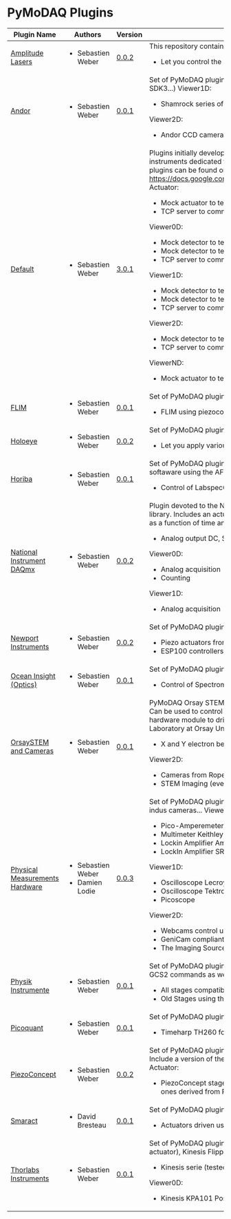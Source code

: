# PyMoDAQ Plugins
|                                                   Plugin Name                                                    |                            Authors                            |                                                           Version                                                           |                                                                                                                                                                                                                                                                                                                                                                                                                                                                                                                                                                                        Description                                                                                                                                                                                                                                                                                                                                                                                                                                                                                                                                                                                        |
|------------------------------------------------------------------------------------------------------------------|---------------------------------------------------------------|-----------------------------------------------------------------------------------------------------------------------------|-------------------------------------------------------------------------------------------------------------------------------------------------------------------------------------------------------------------------------------------------------------------------------------------------------------------------------------------------------------------------------------------------------------------------------------------------------------------------------------------------------------------------------------------------------------------------------------------------------------------------------------------------------------------------------------------------------------------------------------------------------------------------------------------------------------------------------------------------------------------------------------------------------------------------------------------------------------------------------------------------------------------------------------------------------------------------------------------------------------------------------------------------------------------------------------------|
| <a href="https://github.com/CEMES-CNRS/pymodaq_plugins_amplitude" target="_top">Amplitude Lasers</a>             | <ul><li>Sebastien Weber</li></ul>                             | <a href="https://github.com/CEMES-CNRS/pymodaq_plugins_amplitude/archive/0.0.1.tar.gz" target="_top">0.0.2</a>              | This repository contains a set of PyMoDAQ plugins for Amplitude Systems Lasers Viewer0D:<ul>   <li>Let you control the laser settings and grab info on the laser status (tested on a Satsuma)</li> </ul>                                                                                                                                                                                                                                                                                                                                                                                                                                                                                                                                                                                                                                                                                                                                                                                                                                                                                                                                                                                  |
| <a href="https://github.com/CEMES-CNRS/pymodaq_plugins_andor" target="_top">Andor</a>                            | <ul><li>Sebastien Weber</li></ul>                             | <a href="https://github.com/CEMES-CNRS/pymodaq_plugins_andor/archive/0.0.1.tar.gz" target="_top">0.0.1</a>                  | Set of PyMoDAQ plugins for Andor Camera (CCD camera using SDK2, SCMOS cameras using SDK3...) Viewer1D:<ul><li>Shamrock series of spectrometer using the Andor CCD cameras</li></ul>Viewer2D:<ul><li>Andor CCD camera using the SDK2</li></ul>                                                                                                                                                                                                                                                                                                                                                                                                                                                                                                                                                                                                                                                                                                                                                                                                                                                                                                                                             |
| <a href="https://github.com/CEMES-CNRS/pymodaq_plugins" target="_top">Default</a>                                | <ul><li>Sebastien Weber</li></ul>                             | <a href="https://github.com/CEMES-CNRS/pymodaq_plugins/archive/3.0.0.tar.gz" target="_top">3.0.1</a>                        | Plugins initially developed with PyMoDAQ Includes Mock plugins that are plugins of virtual instruments dedicated to code testing a new functionalities development. The list of included plugins can be found on https://docs.google.com/spreadsheets/d/1wfMfvLwTitZd2R2m1O5i6wVEaX1lJBahP2HUbxVdidg Actuator:<ul>   <li>Mock actuator to test PyMoDAQ functionnalities</li>   <li>TCP server to communicate with other DAQ_Move or third party applications</li> </ul>Viewer0D:<ul>   <li>Mock detector to test PyMoDAQ functionnalities</li>   <li>Mock detector to test PyMoDAQ adaptive scan mode</li>   <li>TCP server to communicate with other DAQ_Viewer or third party applications</li> </ul>Viewer1D:<ul>   <li>Mock detector to test PyMoDAQ functionnalities</li>   <li>Mock detector to test pymodaq_spectro functionalities</li>   <li>TCP server to communicate with other DAQ_Viewer or third party applications</li> </ul>Viewer2D:<ul>   <li>Mock detector to test PyMoDAQ functionnalities</li>   <li>TCP server to communicate with other DAQ_Viewer or third party applications</li> </ul>ViewerND:<ul><li>Mock actuator to test PyMoDAQ functionnalities</li></ul> |
| <a href="https://github.com/CEMES-CNRS/pymodaq_plugins_horiba" target="_top">FLIM</a>                            | <ul><li>Sebastien Weber</li></ul>                             | <a href="https://github.com/CEMES-CNRS/pymodaq_plugins_flim/archive/0.0.1.tar.gz" target="_top">0.0.1</a>                   | Set of PyMoDAQ plugins for Fluorescence Lifetime Imaging Microscopy  ViewerND:<ul><li>FLIM using piezoconcept XY stage and picoquant timeharp TH260</li></ul>                                                                                                                                                                                                                                                                                                                                                                                                                                                                                                                                                                                                                                                                                                                                                                                                                                                                                                                                                                                                                             |
| <a href="https://github.com/CEMES-CNRS/pymodaq_plugins_holoeye" target="_top">Holoeye</a>                        | <ul><li>Sebastien Weber</li></ul>                             | <a href="https://github.com/CEMES-CNRS/pymodaq_plugins_holoeye/archive/0.0.2.tar.gz" target="_top">0.0.2</a>                | Set of PyMoDAQ plugins for Holoeye Spatial Light Modulator (SLM) Actuator:<ul><li>Let you apply various phase accross the SLM (tested with the LC2012)</li></ul>                                                                                                                                                                                                                                                                                                                                                                                                                                                                                                                                                                                                                                                                                                                                                                                                                                                                                                                                                                                                                          |
| <a href="https://github.com/CEMES-CNRS/pymodaq_plugins_horiba" target="_top">Horiba</a>                          | <ul><li>Sebastien Weber</li></ul>                             | <a href="https://github.com/CEMES-CNRS/pymodaq_plugins_horiba/archive/0.0.1.tar.gz" target="_top">0.0.1</a>                 | Set of PyMoDAQ plugins for Horiba Instruments (Lapspec6TCP to communicate with labspec softaware using the AFM TCP/IP protocol) Viewer1D:<ul><li>Control of Labspec6 settings and acquisition using TCP/IP communication</li></ul>                                                                                                                                                                                                                                                                                                                                                                                                                                                                                                                                                                                                                                                                                                                                                                                                                                                                                                                                                        |
| <a href="https://github.com/CEMES-CNRS/pymodaq_plugins_daqmx" target="_top">National Instrument DAQmx</a>        | <ul><li>Sebastien Weber</li></ul>                             | <a href="https://github.com/CEMES-CNRS/pymodaq_plugins_daqmx/archive/0.0.2.tar.gz" target="_top">0.0.2</a>                  | Plugin devoted to the National Instrument signal acquisition and generation using the NiDAQmx library. Includes an actuator plugin for signal generation, a 1D viewer plugin for data acquisition as a function of time and a 0D viewer plugin for quick time averaging acquisition Actuator:<ul><li>Analog output DC, Sinus, Ramp...</li></ul>Viewer0D:<ul>   <li>Analog acquisition</li>   <li>Counting</li> </ul>Viewer1D:<ul><li>Analog acquisition</li></ul>                                                                                                                                                                                                                                                                                                                                                                                                                                                                                                                                                                                                                                                                                                                         |
| <a href="https://github.com/CEMES-CNRS/pymodaq_plugins_newport" target="_top">Newport Instruments</a>            | <ul><li>Sebastien Weber</li></ul>                             | <a href="https://github.com/CEMES-CNRS/pymodaq_plugins_newport/archive/0.0.2.tar.gz" target="_top">0.0.2</a>                | Set of PyMoDAQ plugins for instruments from Newport (Conex, ESP100,...) Actuator:<ul>   <li>Piezo actuators from the CONEX-AGAP series</li>   <li>ESP100 controllers</li> </ul>                                                                                                                                                                                                                                                                                                                                                                                                                                                                                                                                                                                                                                                                                                                                                                                                                                                                                                                                                                                                           |
| <a href="https://github.com/CEMES-CNRS/pymodaq_plugins_oceaninsight" target="_top">Ocean Insight (Optics)</a>    | <ul><li>Sebastien Weber</li></ul>                             | <a href="https://github.com/CEMES-CNRS/pymodaq_plugins_oceaninsight/archive/0.0.1.tar.gz" target="_top">0.0.1</a>           | Set of PyMoDAQ plugins for OceanInsight (OceanOptics) spectrometers Viewer1D:<ul><li>Control of Spectrometer using the Omnidriver library (should be installed)</li></ul>                                                                                                                                                                                                                                                                                                                                                                                                                                                                                                                                                                                                                                                                                                                                                                                                                                                                                                                                                                                                                 |
| <a href="https://github.com/CEMES-CNRS/pymodaq_plugins_orsay" target="_top">OrsaySTEM and Cameras</a>            | <ul><li>Sebastien Weber</li></ul>                             | <a href="https://github.com/CEMES-CNRS/pymodaq_plugins_orsay/archive/0.0.1.tar.gz" target="_top">0.0.1</a>                  | PyMoDAQ Orsay STEM and Camera plugin Can be used to control Ropers or Princeton Cameras Can be used to control STEM (Scanning Tunnel Electron Microscope) using the HOUDs 2 hardware module to drive coils within a STEM  From Marcel Tence source code from LPS Laboratory at Orsay University, France  Actuator:<ul><li>X and Y electron beam displacement in a STEM</li></ul>Viewer2D:<ul>   <li>Cameras from Ropers and Princeton Instruments</li>   <li>STEM Imaging (even hyperspectral imaging)</li> </ul>                                                                                                                                                                                                                                                                                                                                                                                                                                                                                                                                                                                                                                                                         |
| <a href="https://github.com/CEMES-CNRS/pymodaq_plugins_horiba" target="_top">Physical Measurements Hardware</a>  | <ul>   <li>Sebastien Weber</li>   <li>Damien Lodie</li> </ul> | <a href="https://github.com/CEMES-CNRS/pymodaq_plugins_physical_measurements/archive/0.0.3.tar.gz" target="_top">0.0.3</a>  | Set of PyMoDAQ plugins for various physical measurements: multimeter, lockin, oscilloscope, indus cameras... Viewer0D:<ul>   <li>Pico-Amperemeter Keithley 648X Series, 6430 and 6514</li>   <li>Multimeter Keithley  2121</li>   <li>Lockin Amplifier Ametek 7270</li>   <li>LockIn Amplifier SR830</li> </ul>Viewer1D:<ul>   <li>Oscilloscope LecroyWaveRunner 6Zi</li>   <li>Oscilloscope Tektronix MDO Series</li>   <li>Picoscope</li> </ul>Viewer2D:<ul>   <li>Webcams control using the opencv library</li>   <li>GeniCam compliant cameras</li>   <li>The Imaging Source TIS cameras</li> </ul>                                                                                                                                                                                                                                                                                                                                                                                                                                                                                                                                                                                   |
| <a href="https://github.com/CEMES-CNRS/pymodaq_plugins_physik_instrumente" target="_top">Physik Instrumente</a>  | <ul><li>Sebastien Weber</li></ul>                             | <a href="https://github.com/CEMES-CNRS/pymodaq_plugins_physik_instrumente/archive/0.0.1.tar.gz" target="_top">0.0.1</a>     | Set of PyMoDAQ plugins for Actuators from Physik Instumente (All the ones compatible with the GCS2 commands as well as the old 32bits MMC controller...) Actuator:<ul>   <li>All stages compatible with the GCS2 library</li>   <li>Old Stages using the 32 bits MMC dll</li> </ul>                                                                                                                                                                                                                                                                                                                                                                                                                                                                                                                                                                                                                                                                                                                                                                                                                                                                                                       |
| <a href="https://github.com/CEMES-CNRS/pymodaq_plugins_picoquant" target="_top">Picoquant</a>                    | <ul><li>Sebastien Weber</li></ul>                             | <a href="https://github.com/CEMES-CNRS/pymodaq_plugins_picoquant/archive/0.0.1.tar.gz" target="_top">0.0.1</a>              | Set of PyMoDAQ plugins for Picoquant instruments (TimeHarp260, ...) Viewer1D:<ul><li>Timeharp TH260 for photon counting and time tagging</li></ul>                                                                                                                                                                                                                                                                                                                                                                                                                                                                                                                                                                                                                                                                                                                                                                                                                                                                                                                                                                                                                                        |
| <a href="https://github.com/CEMES-CNRS/pymodaq_plugins_piezoconcept" target="_top">PiezoConcept</a>              | <ul><li>Sebastien Weber</li></ul>                             | <a href="https://github.com/CEMES-CNRS/pymodaq_plugins_piezoconcept/archive/0.0.2.tar.gz" target="_top">0.0.2</a>           | Set of PyMoDAQ plugins for Actuators from Piezoconcept (Tested on the Bio200 XY stage. Include a version of the controller firmware emulating functions from PhysikInstrumente) Actuator:<ul>   <li>     PiezoConcept stages (tested on BIO2.100) both using the usual serial commands and the ones derived from PI command set   </li> </ul>                                                                                                                                                                                                                                                                                                                                                                                                                                                                                                                                                                                                                                                                                                                                                                                                                                             |
| <a href="https://github.com/CEMES-CNRS/pymodaq_plugins_smaract" target="_top">Smaract</a>                        | <ul><li>David Bresteau</li></ul>                              | <a href="https://github.com/CEMES-CNRS/pymodaq_plugins_smaract/archive/0.0.1.tar.gz" target="_top">0.0.1</a>                | Set of PyMoDAQ plugins for Actuators from Smaract (MCS_controller, ...) Actuator:<ul><li>Actuators driven using the MCS controller and its library</li></ul>                                                                                                                                                                                                                                                                                                                                                                                                                                                                                                                                                                                                                                                                                                                                                                                                                                                                                                                                                                                                                              |
| <a href="https://github.com/CEMES-CNRS/pymodaq_plugins_thorlabs" target="_top">Thorlabs Instruments</a>          | <ul><li>Sebastien Weber</li></ul>                             | <a href="https://github.com/CEMES-CNRS/pymodaq_plugins_thorlabs/archive/0.0.1.tar.gz" target="_top">0.0.1</a>               | Set of PyMoDAQ plugins for instruments from Thorlabs (Kinesis K10CR1 (stepper rotation actuator), Kinesis Flipper, Kinesis KSP100...) Actuator:<ul><li>Kinesis serie (tested on K10CR1 and Flipper)</li></ul>Viewer0D:<ul><li>Kinesis KPA101 Position Sensing Detector</li></ul>                                                                                                                                                                                                                                                                                                                                                                                                                                                                                                                                                                                                                                                                                                                                                                                                                                                                                                          |
